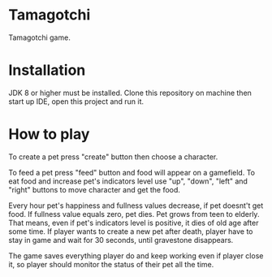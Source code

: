 # Tamagotchi
Tamagotchi game.

# Installation
JDK 8 or higher must be installed.
Clone this repository on machine then start up IDE, open this project and run it.

# How to play

To create a pet press "create" button then choose a character.

To feed a pet press "feed" button and food will appear on a gamefield. To eat food and increase pet's indicators level use "up",
"down", "left" and "right" buttons to move character and get the food.

Every hour pet's happiness and fullness values decrease, if pet doesnt't get food. If fullness value equals zero, pet dies.
Pet grows from teen to elderly. That means, even if pet's indicators level is positive, it dies of old age after some time.
If player wants to create a new pet after death, player have to stay in game and wait for 30 seconds, until gravestone disappears.

The game saves everything player do and keep working even if player close it, so player should monitor the status of their pet all the time.
